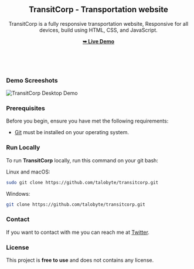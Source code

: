 <div align="center">
  
  <h2 align="center">TransitCorp - Transportation website</h2>

TransitCorp is a fully responsive transportation website,
Responsive for all devices, build using HTML, CSS, and JavaScript.

  <a href="https://talobyte.github.io/transitcorp/#"><strong>➥ Live Demo</strong></a>
 

  <br />
  <br />

</div>

<br />

### Demo Screeshots

![TransitCorp Desktop Demo](https://user-images.githubusercontent.com/100890340/236615976-f3fd96f5-701a-4816-8304-46e82afe36d7.png)

### Prerequisites

Before you begin, ensure you have met the following requirements:

* [Git](https://git-scm.com/downloads "Download Git") must be installed on your operating system.

### Run Locally

To run **TransitCorp** locally, run this command on your git bash:

Linux and macOS:

```bash
sudo git clone https://github.com/talobyte/transitcorp.git
```

Windows:

```bash
git clone https://github.com/talobyte/transitcorp.git
```

### Contact

If you want to contact with me you can reach me at [Twitter](https://www.twitter.com/taloisik).

### License

This project is **free to use** and does not contains any license.
